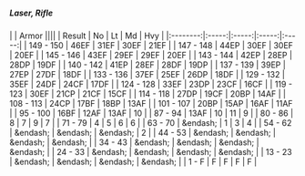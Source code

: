 ##### Laser, Rifle

|      | Armor ||||
| Result | No | Lt | Md | Hvy |
|:--------:|:-----:|:-----:|:-----:|:-----:|
| 149 - 150 | 46EF | 31EF | 30EF | 21EF |
| 147 - 148 | 44EP | 30EF | 30EF | 20EF |
| 145 - 146 | 43EF | 29EF | 29EF | 20EF |
| 143 - 144 | 42EP | 28EP | 28DP | 19DF |
| 140 - 142 | 41EP | 28EF | 28DF | 19DP |
| 137 - 139 | 39EP | 27EP | 27DF | 18DF |
| 133 - 136 | 37EF | 25EF | 26DP | 18DF |
| 129 - 132 | 35EF | 24DF | 24CF | 17DF |
| 124 - 128 | 33EF | 23DP | 23CF | 16CF |
| 119 - 123 | 30EF | 21CP | 21CF | 15CF |
| 114 - 118 | 27DP | 19CF | 20BP | 14AF |
| 108 - 113 | 24CP | 17BF | 18BP | 13AF |
| 101 - 107 | 20BP | 15AP | 16AF | 11AF |
| 95 - 100 | 16BF | 12AF | 13AF | 10 |
| 87 - 94 | 13AF | 10 | 11 | 9 |
| 80 - 86 | 8 | 7 | 9 | 7 |
| 71 - 79 | 4 | 5 | 6 | 6 |
| 63 - 70 | &endash;  | 1 | 3 | 4 |
| 54 - 62 | &endash;  | &endash;  | &endash;  | 2 |
| 44 - 53 | &endash;  | &endash;  | &endash;  | &endash;  |
| 34 - 43 | &endash;  | &endash;  | &endash;  | &endash;  |
| 24 - 33 | &endash;  | &endash;  | &endash;  | &endash;  |
| 13 - 23 | &endash;  | &endash;  | &endash;  | &endash;  |
| 1 - F | F | F | F | F |
